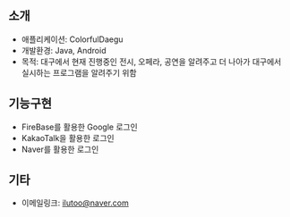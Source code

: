 <h2>소개</h2>

* 애플리케이션: ColorfulDaegu   
* 개발환경: Java, Android   
* 목적: 대구에서 현재 진행중인 전시, 오페라, 공연을 알려주고 더 나아가 대구에서 실시하는 프로그램을 알려주기 위함

<h2>기능구현</h2>

* FireBase를 활용한 Google 로그인   
* KakaoTalk을 활용한 로그인   
* Naver를 활용한 로그인   

<h2> 기타 </h2>

* 이메일링크: <ilutoo@naver.com>